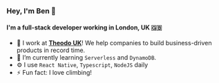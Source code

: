 ### Hey, I'm Ben 👋

#### I'm a full-stack developer working in London, UK 🇬🇧

- 🔭 I work at [**Theodo UK**](https://www.theodo.co.uk/)! We help companies to build business-driven products in record time.
- 🌱 I’m currently learning `Serverless` and `DynamoDB`.
- ⚙️ I use `React Native`, `Typescript`, `NodeJS` daily
- ⚡ Fun fact: I love climbing!
